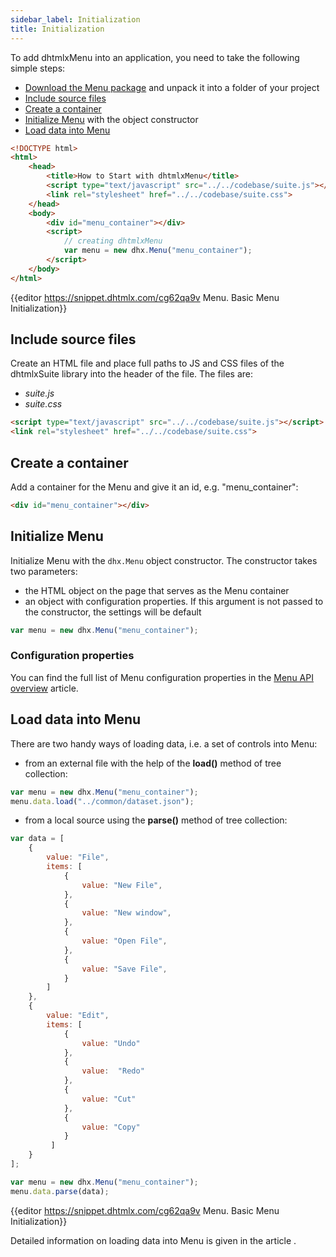 ```yaml
---
sidebar_label: Initialization
title: Initialization
---          
```


To add dhtmlxMenu into an application, you need to take the following simple steps:

- [Download the Menu package](https://dhtmlx.com/docs/products/dhtmlxSuite/download.shtml) and unpack it into a folder of your project
- [Include source files](#include-source-files)
- [Create a container](#create-a-container)
- [Initialize Menu](#initialize-menu) with the object constructor
- [Load data into Menu](#loaddataintomenu)


~~~html
<!DOCTYPE html>
<html>
    <head>
        <title>How to Start with dhtmlxMenu</title>         
        <script type="text/javascript" src="../../codebase/suite.js"></script>
        <link rel="stylesheet" href="../../codebase/suite.css">
    </head>
    <body>
        <div id="menu_container"></div>
        <script>
            // creating dhtmlxMenu
            var menu = new dhx.Menu("menu_container");
        </script>
    </body>
</html>
~~~

{{editor	https://snippet.dhtmlx.com/cg62qa9v	Menu. Basic Menu Initialization}}

Include source files
--------------------

Create an HTML file and place full paths to JS and CSS files of the dhtmlxSuite library into the header of the file. The files are:

- *suite.js*
- *suite.css*

~~~html
<script type="text/javascript" src="../../codebase/suite.js"></script>
<link rel="stylesheet" href="../../codebase/suite.css">
~~~

Create a container
-------------------

Add a container for the Menu and give it an id, e.g. "menu_container":

~~~html
<div id="menu_container"></div>
~~~


Initialize Menu
----------------

Initialize Menu with the `dhx.Menu` object constructor. The constructor takes two parameters:

- the HTML object on the page that serves as the Menu container
- an object with configuration properties. If this argument is not passed to the constructor, the settings will be default

~~~js
var menu = new dhx.Menu("menu_container");
~~~

### Configuration properties

You can find the full list of Menu configuration properties in the [Menu API overview](menu/api/api_overview.md#properties) article.

Load data into Menu
------------------

There are two handy ways of loading data, i.e. a set of controls into Menu:

- from an external file with the help of the **load()** method of tree collection:

~~~js
var menu = new dhx.Menu("menu_container");
menu.data.load("../common/dataset.json");
~~~

- from a local source using the **parse()** method of tree collection:

~~~js
var data = [
	{
    	value: "File", 
		items: [
        	{
       			value: "New File",
        	},
        	{
        		value: "New window",
        	},
        	{
        		value: "Open File",
        	},
        	{
        		value: "Save File",
        	}
        ]
	},
	{
    	value: "Edit", 					
        items: [
			{
				value: "Undo"
			},
			{
				value:  "Redo"
			},
			{
				value: "Cut"
			},
			{
				value: "Copy"
			}
		 ]
	}
];

var menu = new dhx.Menu("menu_container");
menu.data.parse(data);
~~~

{{editor	https://snippet.dhtmlx.com/cg62qa9v	Menu. Basic Menu Initialization}}

Detailed information on loading data into Menu is given in the article [](menu/from_script.md).

